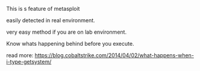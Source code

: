 
This is s feature of metasploit

easily detected in real environment.

very easy method if you are on lab environment.

Know whats happening behind before you execute.

read more: https://blog.cobaltstrike.com/2014/04/02/what-happens-when-i-type-getsystem/